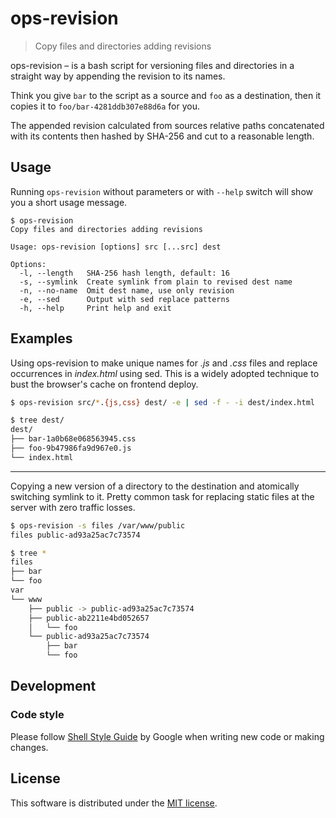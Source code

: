 # ops-revision

> Copy files and directories adding revisions

ops-revision – is a bash script for versioning files and directories in a straight way by appending the revision to its names.

Think you give `bar` to the script as a source and `foo` as a destination, then it copies it to `foo/bar-4281ddb307e88d6a` for you.

The appended revision calculated from sources relative paths concatenated with its contents then hashed by SHA-256 and cut to a reasonable length.

## Usage

Running `ops-revision` without parameters or with `--help` switch will show you a short usage message.

```
$ ops-revision
Copy files and directories adding revisions

Usage: ops-revision [options] src [...src] dest

Options:
  -l, --length   SHA-256 hash length, default: 16
  -s, --symlink  Create symlink from plain to revised dest name
  -n, --no-name  Omit dest name, use only revision
  -e, --sed      Output with sed replace patterns
  -h, --help     Print help and exit
```

## Examples

Using ops-revision to make unique names for *.js* and *.css* files and replace occurrences in *index.html* using sed. This is a widely adopted technique to bust the browser's cache on frontend deploy.

```sh
$ ops-revision src/*.{js,css} dest/ -e | sed -f - -i dest/index.html
```
```sh
$ tree dest/
dest/
├── bar-1a0b68e068563945.css
├── foo-9b47986fa9d967e0.js
└── index.html
```

---

Copying a new version of a directory to the destination and atomically switching symlink to it. Pretty common task for replacing static files at the server with zero traffic losses.

```sh
$ ops-revision -s files /var/www/public
files public-ad93a25ac7c73574
```
```sh
$ tree *
files
├── bar
└── foo
var
└── www
    ├── public -> public-ad93a25ac7c73574
    ├── public-ab2211e4bd052657
    │   └── foo
    └── public-ad93a25ac7c73574
        ├── bar
        └── foo
```

## Development

### Code style

Please follow [Shell Style Guide](https://google.github.io/styleguide/shell.xml) by Google when writing new code or making changes.

## License

This software is distributed under the [MIT license](https://github.com/ops-tools/ops-docker/blob/master/LICENSE).
